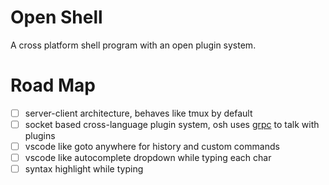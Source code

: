 # Open Shell

A cross platform shell program with an open plugin system.

# Road Map

- [ ] server-client architecture, behaves like tmux by default
- [ ] socket based cross-language plugin system, osh uses [grpc](https://grpc.io/) to talk with plugins
- [ ] vscode like goto anywhere for history and custom commands
- [ ] vscode like autocomplete dropdown while typing each char
- [ ] syntax highlight while typing